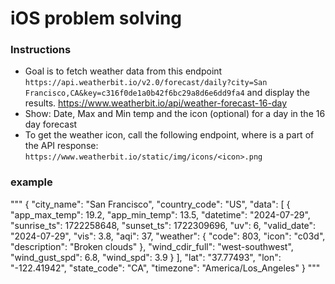 # iOS problem solving

### Instructions
- Goal is to fetch weather data from this endpoint `https://api.weatherbit.io/v2.0/forecast/daily?city=San Francisco,CA&key=c316f0de1a0b42f6bc29a8d6e6dd9fa4` and display the results.
    https://www.weatherbit.io/api/weather-forecast-16-day
- Show: Date, Max and Min temp and the icon (optional) for a day in the 16 day forecast
- To get the weather icon, call the following endpoint, where <icon> is a part of the API response: `https://www.weatherbit.io/static/img/icons/<icon>.png`


### example 
"""
{
  "city_name": "San Francisco",
  "country_code": "US",
  "data": [
    {
      "app_max_temp": 19.2,
      "app_min_temp": 13.5,
      "datetime": "2024-07-29",
      "sunrise_ts": 1722258648,
      "sunset_ts": 1722309696,
      "uv": 6,
      "valid_date": "2024-07-29",
      "vis": 3.8,
      "aqi": 37,
      "weather": {
        "code": 803,
        "icon": "c03d",
        "description": "Broken clouds"
      },
      "wind_cdir_full": "west-southwest",
      "wind_gust_spd": 6.8,
      "wind_spd": 3.9
    }
  ],
  "lat": "37.77493",
  "lon": "-122.41942",
  "state_code": "CA",
  "timezone": "America/Los_Angeles"
}
"""

